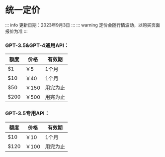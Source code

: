 # 统一定价
::: info
更新日期：2023年9月3日
:::
::: warning
定价会随行情波动，以购买页面报价为准
:::

### GPT-3.5&GPT-4通用API：
| 额度 | 价格 | 有效期 |
|------|------|--------|
| $1  | ￥5  | 1个月  |
| $10  | ￥40  | 1个月  |
| $50 | ￥150 | 用完为止|
| $200 | ￥500 | 用完为止 |

### GPT-3.5专用API：
| 额度 | 价格 | 有效期 |
|------|------|--------|
| $10  | ￥10  | 1个月  |
| $120 | ￥100 | 用完为止|

